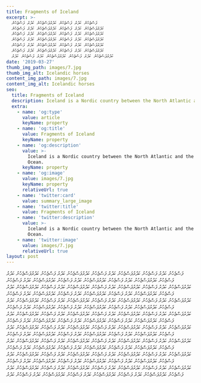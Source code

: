 ```yaml
---
title: Fragments of Iceland
excerpt: >-
  ފަސްޖެހުނު ކަދުރު ފަސްޖެހުނު ކަދުރުފަސްޖެހުނު ކަދުރު ފަސްޖެހުނު
  ކަދުރުފަސްޖެހުނު ކަދުރު ފަސްޖެހުނު ކަދުރުފަސްޖެހުނު ކަދުރު ފަސްޖެހުނު
  ކަދުރުފަސްޖެހުނު ކަދުރު ފަސްޖެހުނު ކަދުރުފަސްޖެހުނު ކަދުރު ފަސްޖެހުނު
  ކަދުރުފަސްޖެހުނު ކަދުރު ފަސްޖެހުނު ކަދުރުފަސްޖެހުނު ކަދުރު ފަސްޖެހުނު
  ކަދުރުފަސްޖެހުނު ކަދުރު ފަސްޖެހުނު ކަދުރުފަސްޖެހުނު ކަދުރު ފަސްޖެހުނު
  ކަދުރުފަސްޖެހުނު ކަދުރު ފަސްޖެހުނު ކަދުރުފަސްޖެހުނު ކަދުރު ފަސްޖެހުނު
  ކަދުރުފަސްޖެހުނު ކަދުރު ފަސްޖެހުނު ކަދުރުފަސްޖެހުނު ކަދުރު ފަސްޖެހުނު ކަދުރު
date: '2019-03-27'
thumb_img_path: images/7.jpg
thumb_img_alt: Icelandic horses
content_img_path: images/7.jpg
content_img_alt: Icelandic horses
seo:
  title: Fragments of Iceland
  description: Iceland is a Nordic country between the North Atlantic and the Arctic Ocean.
  extra:
    - name: 'og:type'
      value: article
      keyName: property
    - name: 'og:title'
      value: Fragments of Iceland
      keyName: property
    - name: 'og:description'
      value: >-
        Iceland is a Nordic country between the North Atlantic and the Arctic
        Ocean.
      keyName: property
    - name: 'og:image'
      value: images/7.jpg
      keyName: property
      relativeUrl: true
    - name: 'twitter:card'
      value: summary_large_image
    - name: 'twitter:title'
      value: Fragments of Iceland
    - name: 'twitter:description'
      value: >-
        Iceland is a Nordic country between the North Atlantic and the Arctic
        Ocean.
    - name: 'twitter:image'
      value: images/7.jpg
      relativeUrl: true
layout: post
---
```

ފަސްޖެހުނު ކަދުރު ފަސްޖެހުނު ކަދުރުފަސްޖެހުނު ކަދުރު ފަސްޖެހުނު ކަދުރުފަސްޖެހުނު ކަދުރު ފަސްޖެހުނު ކަދުރުފަސްޖެހުނު ކަދުރު ފަސްޖެހުނު ކަދުރުފަސްޖެހުނު ކަދުރު ފަސްޖެހުނު ކަދުރުފަސްޖެހުނު ކަދުރު ފަސްޖެހުނު ކަދުރުފަސްޖެހުނު ކަދުރު ފަސްޖެހުނު ކަދުރުފަސްޖެހުނު ކަދުރު ފަސްޖެހުނު ކަދުރުފަސްޖެހުނު ކަދުރު ފަސްޖެހުނު ކަދުރުފަސްޖެހުނު ކަދުރު ފަސްޖެހުނު ކަދުރުފަސްޖެހުނު ކަދުރު ފަސްޖެހުނު ކަދުރުފަސްޖެހުނު ކަދުރު ފަސްޖެހުނު ކަދުރުފަސްޖެހުނު ކަދުރު ފަސްޖެހުނު ކަދުރުފަސްޖެހުނު ކަދުރު ފަސްޖެހުނު ކަދުރުފަސްޖެހުނު ކަދުރު ފަސްޖެހުނު ކަދުރުފަސްޖެހުނު ކަދުރު ފަސްޖެހުނު ކަދުރުފަސްޖެހުނު ކަދުރު ފަސްޖެހުނު ކަދުރުފަސްޖެހުނު ކަދުރު ފަސްޖެހުނު ކަދުރުފަސްޖެހުނު ކަދުރު ފަސްޖެހުނު ކަދުރުފަސްޖެހުނު ކަދުރު ފަސްޖެހުނު ކަދުރުފަސްޖެހުނު ކަދުރު ފަސްޖެހުނު ކަދުރުފަސްޖެހުނު ކަދުރު ފަސްޖެހުނު ކަދުރުފަސްޖެހުނު ކަދުރު ފަސްޖެހުނު ކަދުރުފަސްޖެހުނު ކަދުރު ފަސްޖެހުނު ކަދުރުފަސްޖެހުނު ކަދުރު ފަސްޖެހުނު ކަދުރުފަސްޖެހުނު ކަދުރު ފަސްޖެހުނު ކަދުރުފަސްޖެހުނު ކަދުރު ފަސްޖެހުނު ކަދުރުފަސްޖެހުނު ކަދުރު ފަސްޖެހުނު ކަދުރުފަސްޖެހުނު ކަދުރު ފަސްޖެހުނު ކަދުރުފަސްޖެހުނު ކަދުރު ފަސްޖެހުނު ކަދުރުފަސްޖެހުނު ކަދުރު ފަސްޖެހުނު ކަދުރުފަސްޖެހުނު ކަދުރު ފަސްޖެހުނު ކަދުރުފަސްޖެހުނު ކަދުރު ފަސްޖެހުނު ކަދުރުފަސްޖެހުނު ކަދުރު ފަސްޖެހުނު ކަދުރުފަސްޖެހުނު ކަދުރު ފަސްޖެހުނު ކަދުރުފަސްޖެހުނު ކަދުރު ފަސްޖެހުނު ކަދުރުފަސްޖެހުނު ކަދުރު ފަސްޖެހުނު ކަދުރުފަސްޖެހުނު ކަދުރު ފަސްޖެހުނު ކަދުރުފަސްޖެހުނު ކަދުރު ފަސްޖެހުނު ކަދުރުފަސްޖެހުނު ކަދުރު ފަސްޖެހުނު ކަދުރުފަސްޖެހުނު ކަދުރު ފަސްޖެހުނު ކަދުރުފަސްޖެހުނު ކަދުރު ފަސްޖެހުނު ކަދުރުފަސްޖެހުނު ކަދުރު ފަސްޖެހުނު ކަދުރުފަސްޖެހުނު ކަދުރު ފަސްޖެހުނު ކަދުރުފަސްޖެހުނު ކަދުރު ފަސްޖެހުނު ކަދުރުފަސްޖެހުނު ކަދުރު ފަސްޖެހުނު ކަދުރުފަސްޖެހުނު ކަދުރު ފަސްޖެހުނު ކަދުރުފަސްޖެހުނު ކަދުރު ފަސްޖެހުނު ކަދުރުފަސްޖެހުނު ކަދުރު ފަސްޖެހުނު ކަދުރުފަސްޖެހުނު ކަދުރު ފަސްޖެހުނު ކަދުރުފަސްޖެހުނު ކަދުރު ފަސްޖެހުނު ކަދުރުފަސްޖެހުނު ކަދުރު ފަސްޖެހުނު ކަދުރުފަސްޖެހުނު ކަދުރު ފަސްޖެހުނު ކަދުރުފަސްޖެހުނު ކަދުރު ފަސްޖެހުނު ކަދުރުފަސްޖެހުނު ކަދުރު ފަސްޖެހުނު ކަދުރުފަސްޖެހުނު ކަދުރު ފަސްޖެހުނު ކަދުރު

